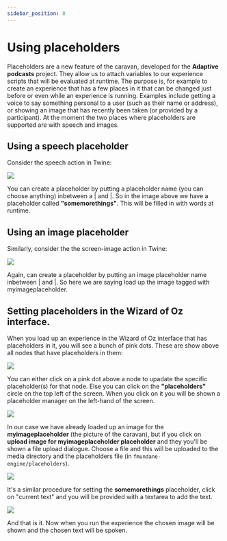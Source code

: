 ```yaml
---
sidebar_position: 8
---
```


# Using placeholders

Placeholders are a new feature of the caravan, developed for the **Adaptive podcasts** project.  They allow us to attach variables to our experience scripts that will be evaluated at runtime.  The purpose is, for example to create an experience that has a few places in it that can be changed just before or even while an experience is running.  Examples include getting a voice to say something personal to a user (such as their name or address), or showing an image that has recently been taken (or provided by a participant).  At the moment the two places where placeholders are supported are with speech and images.  

## Using a speech placeholder

Consider the speech action in Twine:

<img src="https://tlodge.github.io/fmundane-engine/img/placeholder1.png"/> 

You can create a placeholder by putting a placeholder name (you can choose anything) inbetween a | and |.  So in the image above we have a placeholder called **"somemorethings"**. This will be filled in with words at runtime.

## Using an image placeholder

Similarly, consider the the screen-image action in Twine:

<img src="https://tlodge.github.io/fmundane-engine/img/placeholder2.png"/> 

Again, can create a placeholder by putting an image placeholder name inbetween | and |.  So here we are saying load up the image tagged with myimageplaceholder.

## Setting placeholders in the Wizard of Oz interface.

When you load up an experience in the Wizard of Oz interface that has placeholders in it, you will see a bunch of pink dots.  These are show above all nodes that have placeholders in them:

<img src="https://tlodge.github.io/fmundane-engine/img/placeholder3.png"/> 

You can either click on a pink dot above a node to upadate the specific placeholder(s) for that node.  Else you can click on the **"placeholders"** circle on the top left of the screen.  When you click on it you will be shown a placeholder manager on the left-hand of the screen.

<img src="https://tlodge.github.io/fmundane-engine/img/placeholder4.png"/>

In our case we have already loaded up an image for the **myimageplaceholder** (the picture of the caravan), but if you click on **upload image for myimageplaceholder placeholder** and they you'll be shown a file upload dialogue.  Choose a file and this will be uploaded to the media directory and the placeholders file (in `fmundane-engine/placeholders`).  

<img src="https://tlodge.github.io/fmundane-engine/img/placeholder5.png"/>

It's a similar procedure for setting the **somemorethings** placeholder, click on "current text" and you will be provided with a textarea to add the text.

<img src="https://tlodge.github.io/fmundane-engine/img/placeholder6.png"/>

And that is it.  Now when you run the experience the chosen image will be shown and the chosen text will be spoken.